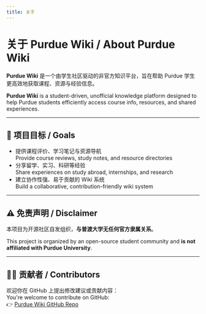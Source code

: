 ```yaml
---
title: 关于
---
```


# 关于 Purdue Wiki / About Purdue Wiki

**Purdue Wiki** 是一个由学生社区驱动的非官方知识平台，旨在帮助 Purdue 学生更高效地获取课程、资源与经验信息。

**Purdue Wiki** is a student-driven, unofficial knowledge platform designed to help Purdue students efficiently access course info, resources, and shared experiences.

---

## 🎯 项目目标 / Goals

- 提供课程评价、学习笔记与资源导航  
  Provide course reviews, study notes, and resource directories  
- 分享留学、实习、科研等经验  
  Share experiences on study abroad, internships, and research  
- 建立协作性强、易于贡献的 Wiki 系统  
  Build a collaborative, contribution-friendly wiki system

---

## ⚠️ 免责声明 / Disclaimer

本项目为开源社区自发组织，**与普渡大学无任何官方隶属关系**。

This project is organized by an open-source student community and **is not affiliated with Purdue University**.

---

## 🧑‍💻 贡献者 / Contributors

欢迎你在 GitHub 上提出修改建议或贡献内容：  
You're welcome to contribute on GitHub:  
👉 [Purdue Wiki GitHub Repo](https://github.com/edjasonchn/Purdue-wiki)

